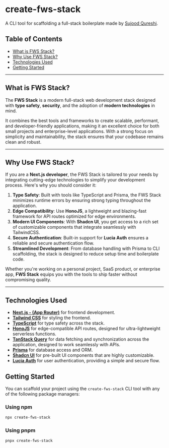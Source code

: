 # create-fws-stack

A CLI tool for scaffolding a full-stack boilerplate made by [Sujood Qureshi](https://github.com/Sujood-Qureshi).

## Table of Contents

- [What is FWS Stack?](#what-is-fws-stack)
- [Why Use FWS Stack?](#why-use-fws-stack)
- [Technologies Used](#technologies-used)
- [Getting Started](#getting-started)

---

## What is FWS Stack?

The **FWS Stack** is a modern full-stack web development stack designed with **type safety**, **security**, and the adoption of **modern technologies** in mind. 

It combines the best tools and frameworks to create scalable, performant, and developer-friendly applications, making it an excellent choice for both small projects and enterprise-level applications. With a strong focus on simplicity and maintainability, the stack ensures that your codebase remains clean and robust.

---

## Why Use FWS Stack?

If you are a **Next.js developer**, the FWS Stack is tailored to your needs by integrating cutting-edge technologies to simplify your development process. Here's why you should consider it:

1. **Type Safety**: Built with tools like TypeScript and Prisma, the FWS Stack minimizes runtime errors by ensuring strong typing throughout the application.
2. **Edge Compatibility**: Use **HonoJS**, a lightweight and blazing-fast framework for API routes optimized for edge environments.
3. **Modern UI Components**: With **Shadcn UI**, you get access to a rich set of customizable components that integrate seamlessly with TailwindCSS.
4. **Secure Authentication**: Built-in support for **Lucia Auth** ensures a reliable and secure authentication flow.
5. **Streamlined Development**: From database handling with Prisma to CLI scaffolding, the stack is designed to reduce setup time and boilerplate code.

Whether you're working on a personal project, SaaS product, or enterprise app, **FWS Stack** equips you with the tools to ship faster without compromising quality.

---

## Technologies Used

- [**Next.js - (App Router)**](https://nextjs.org/) for frontend development.
- [**Tailwind CSS**](https://tailwindcss.com/) for styling the frontend.
- [**TypeScript**](https://typescriptlang.org/) for type safety across the stack.
- [**HonoJS**](https://hono.dev/) for edge-compatible API routes, designed for ultra-lightweight serverless functions.
- [**TanStack Query**](https://tanstack.com/query/latest) for data fetching and synchronization across the application, designed to work seamlessly with APIs.
- [**Prisma**](https://www.prisma.io/) for database access and ORM.
- [**Shadcn UI**](https://ui.shadcn.com/) for pre-built UI components that are highly customizable.
- [**Lucia Auth**](https://lucia-auth.com/) for user authentication, providing a simple and secure flow.

## Getting Started

You can scaffold your project using the `create-fws-stack` CLI tool with any of the following package managers:

### Using npm
```bash
npx create-fws-stack
```
### Using pnpm
```bash
pnpx create-fws-stack
```